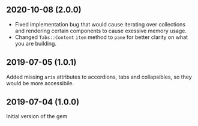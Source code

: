 ## 2020-10-08 (2.0.0)

- Fixed implementation bug that would cause iterating over collections and rendering certain components to cause exessive memory usage.
- Changed `Tabs::Content` `item` method to `pane` for better clarity on what you are building.

## 2019-07-05 (1.0.1)

Added missing `aria` attributes to accordions, tabs and collapsibles, so they would be more accessibile.

## 2019-07-04 (1.0.0)

Initial version of the gem
